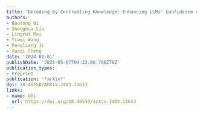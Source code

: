 ```yaml
---
title: "Decoding by Contrasting Knowledge: Enhancing LLMs' Confidence on Edited Facts"
authors:
- Baolong Bi
- Shenghua Liu
- Lingrui Mei
- Yiwei Wang
- Pengliang Ji
- Xueqi Cheng
date: '2024-01-01'
publishDate: '2025-05-07T04:22:06.786276Z'
publication_types:
- Preprint
publication: '*arXiv*'
doi: 10.48550/ARXIV.2405.11613
links:
- name: URL
  url: https://doi.org/10.48550/arXiv.2405.11613
---
```

